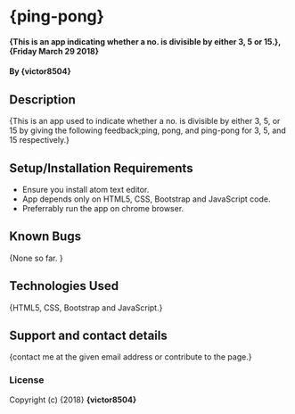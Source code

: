 # {ping-pong}
#### {This is an app indicating whether a no. is divisible by either 3, 5 or 15.}, {Friday March 29 2018}
#### By **{victor8504}**
## Description
{This is an app used to indicate whether a no. is divisible by either 3, 5, or 15 by giving the following
  feedback;ping, pong, and ping-pong for 3, 5, and 15 respectively.}
## Setup/Installation Requirements
* Ensure you install atom text editor.
* App depends only on HTML5, CSS, Bootstrap and JavaScript code.
* Preferrably run the app on chrome browser.
## Known Bugs
{None so far. }
## Technologies Used
{HTML5, CSS, Bootstrap and JavaScript.}
## Support and contact details
{contact me at the given email address or contribute to the page.}
### License
Copyright (c) {2018} **{victor8504}**
